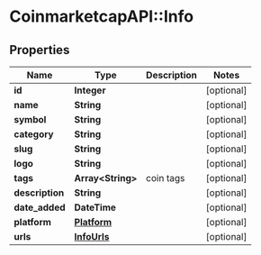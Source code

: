 # CoinmarketcapAPI::Info

## Properties
Name | Type | Description | Notes
------------ | ------------- | ------------- | -------------
**id** | **Integer** |  | [optional] 
**name** | **String** |  | [optional] 
**symbol** | **String** |  | [optional] 
**category** | **String** |  | [optional] 
**slug** | **String** |  | [optional] 
**logo** | **String** |  | [optional] 
**tags** | **Array&lt;String&gt;** | coin tags | [optional] 
**description** | **String** |  | [optional] 
**date_added** | **DateTime** |  | [optional] 
**platform** | [**Platform**](Platform.md) |  | [optional] 
**urls** | [**InfoUrls**](InfoUrls.md) |  | [optional] 


